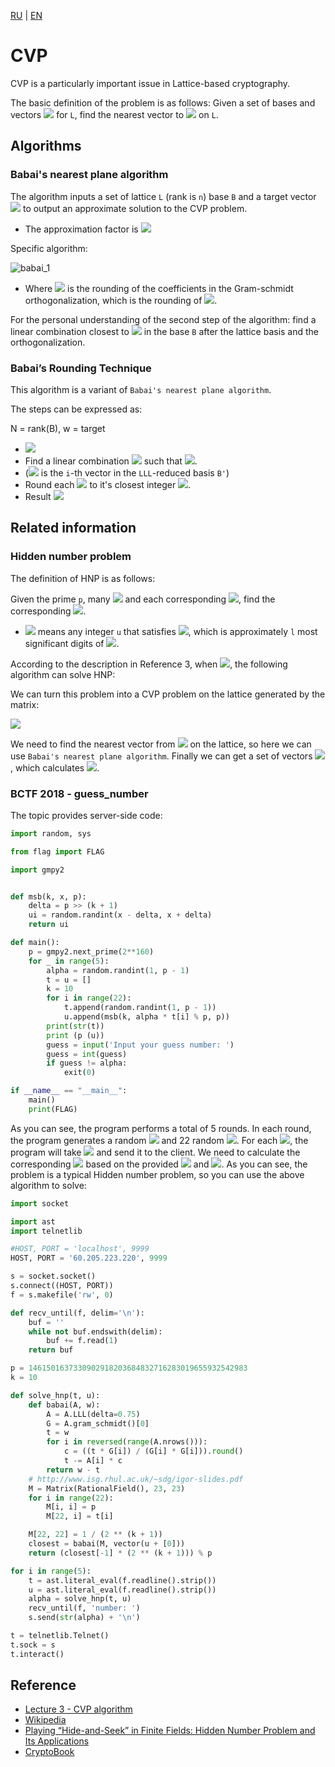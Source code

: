 [RU](./cvp.md) | [EN](./cvp-en.md)

# CVP

CVP is a particularly important issue in Lattice-based cryptography.

The basic definition of the problem is as follows: Given a set of bases and vectors <img src="https://render.githubusercontent.com/render/math?math=\mathbf{v}"> for `L`, find the nearest vector to <img src="https://render.githubusercontent.com/render/math?math=\mathbf{v}"> on `L`.

<!--
TODO: Add more Lattice-based cryptography (CVP specifically) application intro here.
TODO: Make intro more descriptive and rigorous.
-->

## Algorithms

### Babai's nearest plane algorithm

<!--
TODO: Add intro
-->

The algorithm inputs a set of lattice `L` (rank is `n`) base `B` and a target vector <img src="https://render.githubusercontent.com/render/math?math=\mathbf{t}"> to output an approximate solution to the CVP problem.

- The approximation factor is <img src="https://render.githubusercontent.com/render/math?math=\gamma = 2^{\frac{n}{2}}">

Specific algorithm:

![babai_1](../img/babai_1.png)

- Where <img src="https://render.githubusercontent.com/render/math?math=c_j"> is the rounding of the coefficients in the Gram-schmidt orthogonalization, which is the rounding of <img src="https://render.githubusercontent.com/render/math?math=proj_{b_{j}}(b)">.

For the personal understanding of the second step of the algorithm: find a linear combination closest to <img src="https://render.githubusercontent.com/render/math?math=\mathbf{t}"> in the base `B` after the lattice basis and the orthogonalization.

### Babai’s Rounding Technique

This algorithm is a variant of `Babai's nearest plane algorithm`.

The steps can be expressed as:


N = rank(B), w = target
- <img src="https://render.githubusercontent.com/render/math?math=B' = LLL(B)">
- Find a linear combination <img src="https://render.githubusercontent.com/render/math?math=[l_0, \ldots, l_N]"> such that <img src="https://render.githubusercontent.com/render/math?math=w = sum(l_i * b'_i)">.
- (<img src="https://render.githubusercontent.com/render/math?math=b'_i"> is the `i`-th vector in the `LLL`-reduced basis `B'`)
- Round each <img src="https://render.githubusercontent.com/render/math?math=l_i"> to it's closest integer <img src="https://render.githubusercontent.com/render/math?math=l'_i">.
- Result <img src="https://render.githubusercontent.com/render/math?math=v = sum(l'_i * b'_i)">

## Related information

### Hidden number problem

The definition of HNP is as follows:

Given the prime `p`, many <img src="https://render.githubusercontent.com/render/math?math=t \in \mathbb{F}_p"> and each corresponding <img src="https://render.githubusercontent.com/render/math?math=MSB_{l,p}(\alpha t)">, find the corresponding <img src="https://render.githubusercontent.com/render/math?math=\alpha">.

- <img src="https://render.githubusercontent.com/render/math?math=MSB_{l,p}(x)"> means any integer `u` that satisfies <img src="https://render.githubusercontent.com/render/math?math=|(x \mod p) - u| \le \frac{p}{2^{l+1}}">, which is approximately `l` most significant digits of <img src="https://render.githubusercontent.com/render/math?math=x \mod p">.

According to the description in Reference 3, when <img src="https://render.githubusercontent.com/render/math?math=l \approx \log^{\frac{1}{2}}{p}">, the following algorithm can solve HNP:

We can turn this problem into a CVP problem on the lattice generated by the matrix:

<p><img src="https://render.githubusercontent.com/render/math?math=[ \begin{matrix} p, 0, \ldots, 0, 0 \\ 0, p, \ddots, \vdots, \vdots \\ \vdots, \ddots, \ddots, 0, \vdots \\ 0, 0, \dots, p, 0 \\ t_1, t_2, \ldots, t_{n}, \frac{1}{2^{l+1}} \end{matrix}]"></p>

We need to find the nearest vector from <img src="https://render.githubusercontent.com/render/math?math=\mathbf{u}=(u_1, u_2, \ldots, u_{n}, 0)"> on the lattice, so here we can use `Babai's nearest plane algorithm`. Finally we can get a set of vectors <img src="https://render.githubusercontent.com/render/math?math=\mathbf{v}=(\alpha \cdot t_1 \mod p, \alpha \cdot t_2 \mod p, \dots, \frac{\alpha}{2^{l+1} })">, which calculates <img src="https://render.githubusercontent.com/render/math?math=\alpha">.

### BCTF 2018 - guess_number

The topic provides server-side code:

```python
import random, sys

from flag import FLAG

import gmpy2


def msb(k, x, p):
    delta = p >> (k + 1)
    ui = random.randint(x - delta, x + delta)
    return ui

def main():
    p = gmpy2.next_prime(2**160)
    for _ in range(5):
        alpha = random.randint(1, p - 1)
        t = u = []
        k = 10
        for i in range(22):
            t.append(random.randint(1, p - 1))
            u.append(msb(k, alpha * t[i] % p, p))
        print(str(t))
        print (p (u))
        guess = input('Input your guess number: ')
        guess = int(guess)
        if guess != alpha:
            exit(0)

if __name__ == "__main__":
    main()
    print(FLAG)
```

As you can see, the program performs a total of 5 rounds. In each round, the program generates a random <img src="https://render.githubusercontent.com/render/math?math=\alpha"> and 22 random <img src="https://render.githubusercontent.com/render/math?math=t_i">. For each <img src="https://render.githubusercontent.com/render/math?math=t_i">, the program will take <img src="https://render.githubusercontent.com/render/math?math=u_i = MSB_{10,p}(\alpha\cdot{t_i\mod{p}})"> and send it to the client. We need to calculate the corresponding <img src="https://render.githubusercontent.com/render/math?math=\alpha"> based on the provided <img src="https://render.githubusercontent.com/render/math?math=t_i"> and <img src="https://render.githubusercontent.com/render/math?math=u_i">. As you can see, the problem is a typical Hidden number problem, so you can use the above algorithm to solve:

```python
import socket

import ast
import telnetlib

#HOST, PORT = 'localhost', 9999
HOST, PORT = '60.205.223.220', 9999

s = socket.socket()
s.connect((HOST, PORT))
f = s.makefile('rw', 0)

def recv_until(f, delim='\n'):
    buf = ''
    while not buf.endswith(delim):
        buf += f.read(1)
    return buf

p = 1461501637330902918203684832716283019655932542983
k = 10

def solve_hnp(t, u):
    def babai(A, w):
        A = A.LLL(delta=0.75)
        G = A.gram_schmidt()[0]
        t = w
        for i in reversed(range(A.nrows())):
            c = ((t * G[i]) / (G[i] * G[i])).round()
            t -= A[i] * c
        return w - t
    # http://www.isg.rhul.ac.uk/~sdg/igor-slides.pdf
    M = Matrix(RationalField(), 23, 23)
    for i in range(22):
        M[i, i] = p
        M[22, i] = t[i]

    M[22, 22] = 1 / (2 ** (k + 1))
    closest = babai(M, vector(u + [0]))
    return (closest[-1] * (2 ** (k + 1))) % p

for i in range(5):
    t = ast.literal_eval(f.readline().strip())
    u = ast.literal_eval(f.readline().strip())
    alpha = solve_hnp(t, u)
    recv_until(f, 'number: ')
    s.send(str(alpha) + '\n')

t = telnetlib.Telnet()
t.sock = s
t.interact()
```

## Reference

- [Lecture 3 - CVP algorithm](<https://cims.nyu.edu/~regev/teaching/lattices_fall_2004/ln/cvp.pdf>)
- [Wikipedia](<https://en.wikipedia.org/wiki/Lattice_problem>)
- [Playing “Hide-and-Seek” in Finite Fields: Hidden Number Problem and Its Applications](<http://www.isg.rhul.ac.uk/~sdg/igor-slides.pdf>)
- [CryptoBook](<https://www.math.auckland.ac.nz/~sgal018/crypto-book/ch18.pdf>)